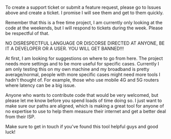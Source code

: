 To create a support ticket or submit a feature request, please go to Issues above and create a ticket. I promise I will see them and get to them quickly. 

Remember that this is a free time project, I am currently only looking at the code at the weekends, but I will respond to tickets during the week. Please be respectful of that.

NO DISRESPECTFUL LANGUAGE OR DISCORSE DIRECTED AT ANYONE, BE IT A DEVELOPER OR A USER. YOU WILL GET BANNED!!!

At first, I am looking for suggestions on where to go from here. The project needs more settings and to be more useful for specific cases. Currently I am only testing this on my own machine and my broadband is pretty average/normal, people with more specific cases might need more tools I hadn't thought of. For example, those who use mobile 4G and 5G routers where latency can be a big issue. 

Anyone who wants to contribute code that would be very welcomed, but please let me know before you spend loads of time doing so. I just want to make sure our paths are aligned, which is making a great tool for anyone of no expertise to use to help them measure their internet and get a better deal from their ISP.

Make sure to get in touch if you've found this tool helpful guys and good luck!
